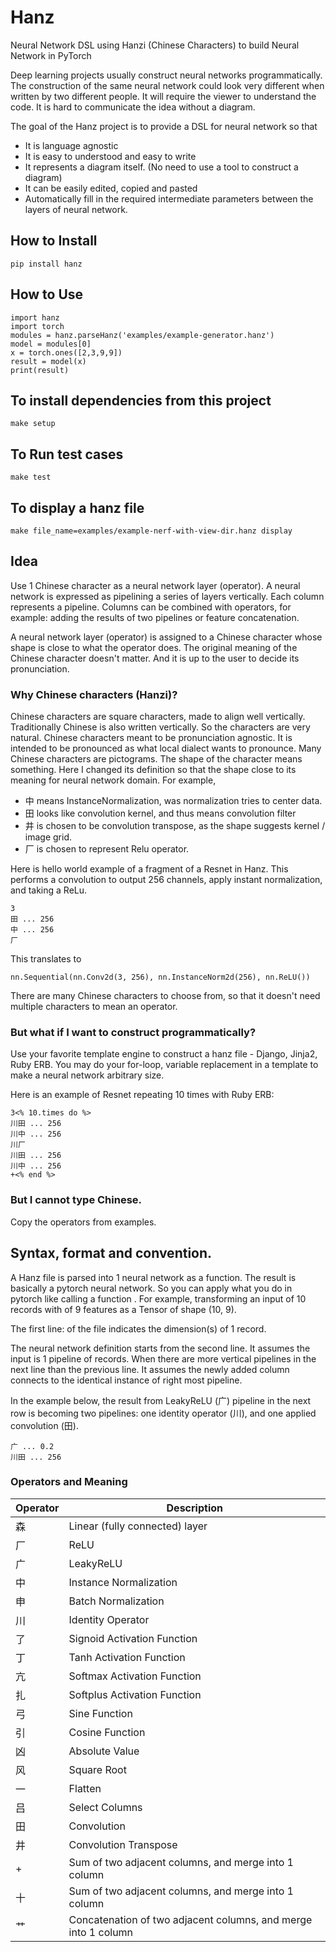 # Hanz
Neural Network DSL using Hanzi (Chinese Characters) to build Neural Network in PyTorch

Deep learning projects usually construct neural networks programmatically.
The construction of the same neural network could look very different when written by two different people. It will require the viewer to understand the code.
It is hard to communicate the idea without a diagram.

The goal of the Hanz project is to provide a DSL for neural network so that
- It is language agnostic
- It is easy to understood and easy to write
- It represents a diagram itself. (No need to use a tool to construct a diagram)
- It can be easily edited, copied and pasted
- Automatically fill in the required intermediate parameters between the layers of neural network.

## How to Install

```
pip install hanz
```

## How to Use

```
import hanz
import torch
modules = hanz.parseHanz('examples/example-generator.hanz')
model = modules[0]
x = torch.ones([2,3,9,9])
result = model(x)
print(result)
```


## To install dependencies from this project
```
make setup
```

## To Run test cases
```
make test
```

## To display a hanz file
```
make file_name=examples/example-nerf-with-view-dir.hanz display
```

## Idea

Use 1 Chinese character as a neural network layer (operator). A neural network is expressed as pipelining a series of layers vertically. Each column represents a pipeline.  Columns can be combined with operators, for example: adding the results of two pipelines or feature concatenation.

A neural network layer (operator) is assigned to a Chinese character whose shape is close to what the operator does. The original meaning of the Chinese character doesn't matter. And it is up to the user to decide its pronunciation.

### Why Chinese characters (Hanzi)?
Chinese characters are square characters, made to align well vertically. Traditionally Chinese is also written vertically. So the characters are very natural. Chinese characters meant to be pronunciation agnostic. It is intended to be pronounced as what local dialect wants to pronounce. Many Chinese characters are pictograms. The shape of the character means something. Here I changed its definition so that the shape close to its meaning for neural network domain. For example,
- 中 means InstanceNormalization, was normalization tries to center data.
- 田 looks like convolution kernel, and thus means convolution filter
- 井 is chosen to be convolution transpose, as the shape suggests kernel / image grid.
- 厂 is chosen to represent Relu operator.

Here is hello world example of a fragment of a Resnet in Hanz. This performs a convolution to output 256 channels, apply instant normalization, and taking a ReLu.
```
3
田 ... 256
中 ... 256
厂
```

This translates to
```
nn.Sequential(nn.Conv2d(3, 256), nn.InstanceNorm2d(256), nn.ReLU())
```

There are many Chinese characters to choose from, so that it doesn't need multiple characters to mean an operator.

### But what if I want to construct programmatically?

Use your favorite template engine to construct a hanz file - Django, Jinja2, Ruby ERB. You may do your for-loop, variable replacement in a template to make a neural network arbitrary size.

Here is an example of Resnet repeating 10 times with Ruby ERB:
```
3<% 10.times do %>
川田 ... 256
川中 ... 256
川厂
川田 ... 256
川中 ... 256
+<% end %>
```

### But I cannot type Chinese.

Copy the operators from examples.

## Syntax, format and convention.

A Hanz file is parsed into 1 neural network as a function. The result is basically a pytorch neural network. So you can apply what you do in pytorch like calling a function . For example, transforming an input of 10 records with of 9 features as a Tensor of shape (10, 9).

The first line: of the file indicates the dimension(s) of 1 record.

The neural network definition starts from the second line. It assumes the input is 1 pipeline of records. When there are more vertical pipelines in the next line than the previous line. It assumes the newly added column connects to the identical instance of right most pipeline.

In the example below, the result from LeakyReLU (广) pipeline in the next row is becoming two pipelines: one identity operator (川), and one applied convolution (田).
```
广 ... 0.2
川田 ... 256
```

### Operators and Meaning

| Operator    | Description |
| ----------- | ----------- |
|森 | Linear (fully connected) layer|
|厂 | ReLU       |
|广 | LeakyReLU        |
|中 | Instance Normalization        |
|申 | Batch Normalization        |
|川 | Identity Operator        |
|了 | Signoid Activation Function      |
|丁 | Tanh Activation Function        |
|亢 | Softmax Activation Function        |
|扎 | Softplus Activation Function        |
|弓 | Sine Function        |
|引 | Cosine Function        |
|凶 | Absolute Value        |
|风 | Square Root        |
|一 | Flatten        |
|吕 | Select Columns        |
|田 | Convolution        |
|井 | Convolution Transpose        |
|+  | Sum of two adjacent columns, and merge into 1 column        |
|十 | Sum of two adjacent columns, and merge into 1 column        |
|艹 | Concatenation of two adjacent columns, and merge into 1 column        |
